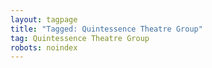 ```yaml
---
layout: tagpage
title: "Tagged: Quintessence Theatre Group"
tag: Quintessence Theatre Group
robots: noindex
---
```

